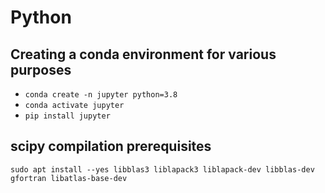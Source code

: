 # Python

## Creating a conda environment for various purposes

* `conda create -n jupyter python=3.8`
* `conda activate jupyter`
* `pip install jupyter`

## scipy compilation prerequisites

`sudo apt install --yes libblas3 liblapack3 liblapack-dev libblas-dev gfortran libatlas-base-dev`

